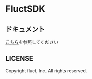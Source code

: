 # FluctSDK

## ドキュメント
[こちら](https://voyagegroup.github.io/FluctSDK-Doc/#/)を参照してください

## LICENSE
Copyright fluct, Inc. All rights reserved.
